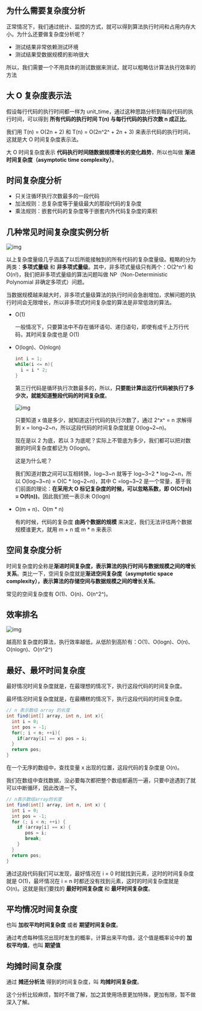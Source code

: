 ## 为什么需要复杂度分析

正常情况下，我们通过统计、监控的方式，就可以得到算法执行时间和占用内存大小。为什么还要做复杂度分析呢？

* 测试结果非常依赖测试环境
* 测试结果受数据规模的影响很大

所以，我们需要一个不用具体的测试数据来测试，就可以粗略估计算法执行效率的方法

## 大 O 复杂度表示法

假设每行代码的执行时间都一样为 unit_time，通过这种思路分析到每段代码的执行时间，可以得到 **所有代码的执行时间 T(n) 与每行代码的执行次数 n 成正比**。

我们用 T(n) = O(2n + 2) 和 T(n) = O(2n^2^ + 2n + 3) 来表示代码的执行时间，这就是大 O 时间复杂度表示法。

大 O 时间复杂度表示 **代码执行时间随数据规模增长的变化趋势**，所以也叫做 **渐进时间复杂度（asymptotic time complexity）**。

## 时间复杂度分析

* 只关注循环执行次数最多的一段代码
* 加法规则：总复杂度等于量级最大的那段代码的复杂度
* 乘法规则：嵌套代码的复杂度等于嵌套内外代码复杂度的乘积

## 几种常见时间复杂度实例分析

![img](https://static001.geekbang.org/resource/image/37/0a/3723793cc5c810e9d5b06bc95325bf0a.jpg)

以上复杂度量级几乎涵盖了以后所能接触到的所有代码的复杂度量级。粗略的分为两类：**多项式量级** 和 **非多项式量级**。其中，非多项式量级只有两个：O(2^n^) 和 O(n!)，我们把非多项式量级的算法问题叫做 NP（Non-Deterministic Polynomial 非确定多项式）问题。

当数据规模越来越大时，非多项式量级算法的执行时间会急剧增加，求解问题的执行时间会无限增长，所以非多项式时间复杂度的算法是非常低效的算法。

- O(1)

  一般情况下，只要算法中不存在循环语句、递归语句，即使有成千上万行代码，其时间复杂度也是 O(1)

- O(logn)、O(nlogn)

  ```java
  int i = 1;
  while(i <= n){
    i = i * 2;
  }
  ```

  第三行代码是循环执行次数最多的，所以，**只要能计算出这行代码被执行了多少次，就能知道整段代码的时间复杂度**。

  ![img](https://static001.geekbang.org/resource/image/9b/9a/9b1c88264e7a1a20b5954be9bc4bec9a.jpg)

  只要知道 x 值是多少，就知道这行代码的执行次数了，通过 2^x^ = n 求解得到 x = long~2~n，所以这段代码的时间复杂度就是 O(log~2~n)。

  现在是以 2 为底，若以 3 为底呢？实际上不管底为多少，我们都可以把对数据的时间复杂度都记为 O(logn)。

  这是为什么呢？

  我们知道对数之间可以互相转换，log~3~n 就等于 log~3~2 * log~2~n，所以 O(log~3~n) = O(C * log~2~n)，其中 C =log~3~2 是一个常量，基于我们前面的理论：**在采用大 O 标记复杂度的时候，可以忽略系数，即 O(Cf(n)) = O(f(n))**。因此我们统一表示未 O(logn)

- O(m + n)、O(m * n)

  有的时候，代码的复杂度 **由两个数据的规模** 来决定，我们无法评估两个数据规模谁更大，就用 m + n 或 m * n 来表示

## 空间复杂度分析

时间复杂度的全称是**渐进时间复杂度，表示算法的执行时间与数据规模之间的增长关系**。类比一下，空间复杂度就是**渐进空间复杂度（asymptotic space complexity），表示算法的存储空间与数据规模之间的增长关系**。

常见的空间复杂度有 O(1)、O(n)、O(n^2^)。

## 效率排名

![img](https://static001.geekbang.org/resource/image/49/04/497a3f120b7debee07dc0d03984faf04.jpg)

越高阶复杂度的算法，执行效率越低，从低阶到高阶有：O(1)、O(logn)、O(n)、O(nlogn)、O(n^2^)

## 最好、最坏时间复杂度

最好情况时间复杂度就是，在最理想的情况下，执行这段代码的时间复杂度。

最坏情况时间复杂度就是，在最糟糕的情况下，执行这段代码的时间复杂度。

```java
// n 表示数组 array 的长度
int find(int[] array, int n, int x){
  int i = 0;
  int pos = -1;
  for(; i < n; ++i){
    if(array[i] == x) pos = i;
  }
  return pos;
}
```

在一个无序的数组中，查找变量 x 出现的位置，这段代码的复杂度是 O(n)。

我们在数组中查找数据，没必要每次都把整个数组都遍历一遍，只要中途遇到了就可以中断循环，因此改进一下。

```java
// n表示数组array的长度
int find(int[] array, int n, int x) {
  int i = 0;
  int pos = -1;
  for (; i < n; ++i) {
    if (array[i] == x) {
       pos = i;
       break;
    }
  }
  return pos;
}
```

通过这段代码我们可以发现，最好情况在 i = 0 时就找到元素，这时的时间复杂度就是 O(1)，最坏情况在 i = n 时都还没有找到元素，这时的时间复杂度就是 O(n)。这就是我们要找的 **最好时间复杂度** 和 **最坏时间复杂度**。

## 平均情况时间复杂度

也叫 **加权平均时间复杂度** 或者 **期望时间复杂度**。

通过考虑每种情况出现时发生的概率，计算出来平均值，这个值是概率论中的 **加权平均值**，也叫 **期望值**

## 均摊时间复杂度

通过 **摊还分析法** 得到的时间复杂度，叫 **均摊时间复杂度**。

这个分析比较麻烦，暂时不做了解，加之其使用场景更加特殊，更加有限，暂不做深入了解。